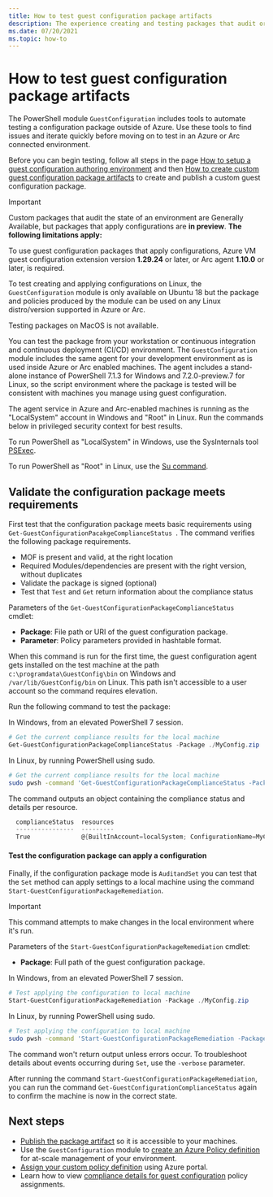 ```yaml
---
title: How to test guest configuration package artifacts
description: The experience creating and testing packages that audit or apply configurations to machines.
ms.date: 07/20/2021
ms.topic: how-to
---
```

# How to test guest configuration package artifacts

The PowerShell module `GuestConfiguration` includes tools to automate
testing a configuration package outside of Azure. Use these tools to find issues
and iterate quickly before moving on to test in an Azure or Arc connected
environment.

Before you can begin testing, follow all steps in the page
[How to setup a guest configuration authoring environment](./guest-configuration-create-setup.md)
and then
[How to create custom guest configuration package artifacts](./guest-configuration-create.md)
to create and publish a custom guest configuration package.

> [!IMPORTANT]
> Custom packages that audit the state of an environment are Generally Available,
> but packages that apply configurations are **in preview**. **The following limitations apply:**
> 
> To use guest configuration packages that apply configurations, Azure VM guest
> configuration extension version **1.29.24** or later,
> or Arc agent **1.10.0** or later, is required.
> 
> To test creating and applying configurations on Linux, the 
> `GuestConfiguration` module is only available on Ubuntu 18 but the package
> and policies produced by the module can be used on any Linux distro/version
> supported in Azure or Arc.
>
> Testing packages on MacOS is not available.

You can test the package from your workstation or continuous integration and
continuous deployment (CI/CD) environment.  The `GuestConfiguration` module
includes the same agent for your development environment as is used inside Azure
or Arc enabled machines. The agent includes a stand-alone instance of PowerShell
7.1.3 for Windows and 7.2.0-preview.7 for Linux, so the script environment where
the package is tested will be consistent with machines you manage using guest
configuration.

The agent service in Azure and Arc-enabled machines is running as the
"LocalSystem" account in Windows and "Root" in Linux. Run the commands below in
privileged security context for best results.

To run PowerShell as "LocalSystem" in Windows, use the SysInternals tool
[PSExec](/sysinternals/downloads/psexec).

To run PowerShell as "Root" in Linux, use the
[Su command](https://manpages.ubuntu.com/manpages/man1/su.1.html).

## Validate the configuration package meets requirements

First test that the configuration package meets basic requirements using
`Get-GuestConfigurationPacakgeComplianceStatus `. The command verifies the
following package requirements.

- MOF is present and valid, at the right location
- Required Modules/dependencies are present with the right version, without
  duplicates
- Validate the package is signed (optional)
- Test that `Test` and `Get` return information about the compliance status

Parameters of the `Get-GuestConfigurationPackageComplianceStatus ` cmdlet:

- **Package**: File path or URI of the guest configuration package.
- **Parameter**: Policy parameters provided in hashtable format.

When this command is run for the first time, the guest configuration agent gets
installed on the test machine at the path `c:\programdata\GuestConfig\bin` on
Windows and `/var/lib/GuestConfig/bin` on Linux. This path isn't accessible to
a user account so the command requires elevation.

Run the following command to test the package:

In Windows, from an elevated PowerShell 7 session.

```powershell
# Get the current compliance results for the local machine
Get-GuestConfigurationPackageComplianceStatus -Package ./MyConfig.zip
```

In Linux, by running PowerShell using sudo.

```bash
# Get the current compliance results for the local machine
sudo pwsh -command 'Get-GuestConfigurationPackageComplianceStatus -Package ./MyConfig.zip'
```

The command outputs an object containing the compliance status and details
per resource.

```powershell
  complianceStatus  resources
  ----------------  ---------
  True              @{BuiltInAccount=localSystem; ConfigurationName=MyConfig; Credential=; Dependencies=System.Obje…
```

#### Test the configuration package can apply a configuration

Finally, if the configuration package mode is `AuditandSet` you can test that
the `Set` method can apply settings to a local machine using the command
`Start-GuestConfigurationPackageRemediation`.

> [!IMPORTANT]
> This command attempts to make changes in the local environment where
> it's run.

Parameters of the `Start-GuestConfigurationPackageRemediation` cmdlet:

- **Package**: Full path of the guest configuration package.

In Windows, from an elevated PowerShell 7 session.

```powershell
# Test applying the configuration to local machine
Start-GuestConfigurationPackageRemediation -Package ./MyConfig.zip
```

In Linux, by running PowerShell using sudo.

```bash
# Test applying the configuration to local machine
sudo pwsh -command 'Start-GuestConfigurationPackageRemediation -Package ./MyConfig.zip'
```

The command won't return output unless errors occur. To troubleshoot details
about events occurring during `Set`, use the `-verbose` parameter.

After running the command `Start-GuestConfigurationPackageRemediation`, you can
run the command `Get-GuestConfigurationComplianceStatus` again to confirm the
machine is now in the correct state.

## Next steps

- [Publish the package artifact](./guest-configuration-create-publish.md)
  so it is accessible to your machines.
- Use the `GuestConfiguration` module to
  [create an Azure Policy definition](./guest-configuration-create-definition.md)
  for at-scale management of your environment.
- [Assign your custom policy definition](../assign-policy-portal.md) using
  Azure portal.
- Learn how to view
  [compliance details for guest configuration](./determine-non-compliance.md#compliance-details-for-guest-configuration) policy assignments.
